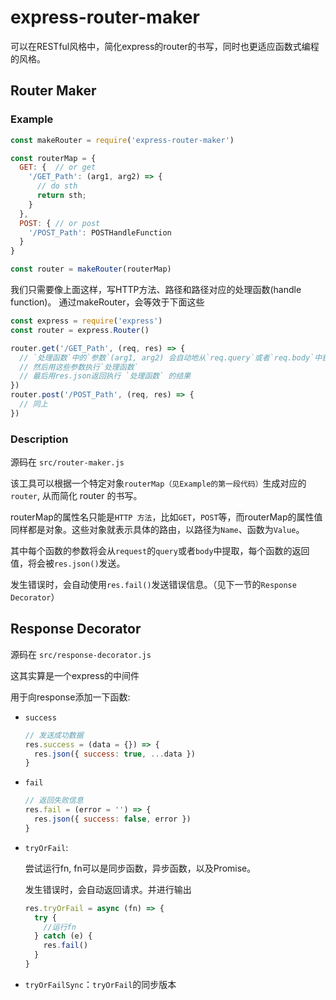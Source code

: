 # express-router-maker

可以在RESTful风格中，简化express的router的书写，同时也更适应函数式编程的风格。

## Router Maker

### Example

```js
const makeRouter = require('express-router-maker')

const routerMap = {
  GET: {  // or get
    '/GET_Path': (arg1, arg2) => {
      // do sth
      return sth;
    }
  },
  POST: { // or post
    '/POST_Path': POSTHandleFunction
  }
}

const router = makeRouter(routerMap)
```
我们只需要像上面这样，写HTTP方法、路径和路径对应的处理函数(handle function)。
通过makeRouter，会等效于下面这些

```js
const express = require('express')
const router = express.Router()

router.get('/GET_Path', (req, res) => {
  // `处理函数`中的`参数`(arg1, arg2) 会自动地从`req.query`或者`req.body`中获取同名的值
  // 然后用这些参数执行`处理函数`
  // 最后用res.json返回执行 `处理函数` 的结果
})
router.post('/POST_Path', (req, res) => {
  // 同上
})

```
### Description
源码在 `src/router-maker.js`

该工具可以根据一个特定对象`routerMap（见Example的第一段代码）`生成对应的`router`, 从而简化 router 的书写。

routerMap的属性名只能是`HTTP 方法`，比如`GET`，`POST`等，而routerMap的属性值同样都是对象。这些对象就表示具体的路由，以路径为`Name`、函数为`Value`。

其中每个函数的参数将会从`request`的`query`或者`body`中提取，每个函数的返回值，将会被`res.json()`发送。

发生错误时，会自动使用`res.fail()`发送错误信息。（见下一节的`Response Decorator`）


## Response Decorator

源码在 `src/response-decorator.js`

这其实算是一个express的中间件

用于向response添加一下函数:

+ `success`

  ```js
  // 发送成功数据
  res.success = (data = {}) => {
    res.json({ success: true, ...data })
  }
  ```

+ `fail`

  ```js
  // 返回失败信息
  res.fail = (error = '') => {
    res.json({ success: false, error })
  }
  ```  

+ `tryOrFail`:

  尝试运行fn, fn可以是同步函数，异步函数，以及Promise。

  发生错误时，会自动返回请求。并进行输出

  ```js
  res.tryOrFail = async (fn) => {
    try {
      //运行fn
    } catch (e) {
      res.fail()
    }
  }
  ```

+ `tryOrFailSync`：`tryOrFail`的同步版本

